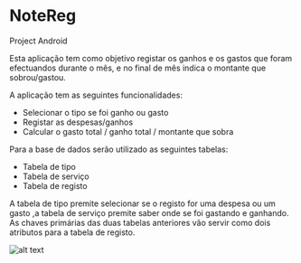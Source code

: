 # NoteReg
Project Android

Esta aplicação tem como objetivo registar os ganhos e os gastos que foram efectuandos durante o mês, e no final de mês indica o montante que sobrou/gastou.

A aplicação tem as seguintes funcionalidades:
 - Selecionar o tipo se foi ganho ou gasto
 - Registar as despesas/ganhos
 - Calcular o gasto total / ganho total / montante que sobra
 
Para a base de dados serão utilizado as seguintes tabelas:
 - Tabela de tipo
 - Tabela de serviço
 - Tabela de registo
 
 A tabela de tipo premite selecionar se o registo for uma despesa ou um gasto ,a tabela de serviço premite saber onde se foi gastando e ganhando.
As chaves primárias das duas tabelas anteriores vão servir como dois atributos para a tabela de registo.

![alt text](https:https://github.com/Mr-ChenG713/NoteReg/blob/master/Capturar.PNG)

